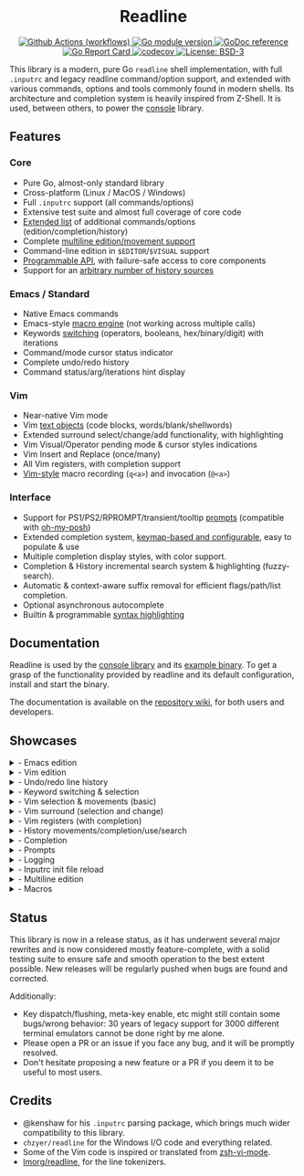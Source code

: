 <div align="center">
  <br> <h1> Readline </h1>
</div>

<!-- Badges -->
<p align="center">
  <a href="https://github.com/reeflective/readline/actions/workflows/go.yml">
    <img src="https://github.com/reeflective/readline/actions/workflows/go.yml/badge.svg?branch=master"
      alt="Github Actions (workflows)" />
  </a>

  <a href="https://github.com/reeflective/readline">
    <img src="https://img.shields.io/github/go-mod/go-version/reeflective/readline.svg"
      alt="Go module version" />
  </a>

  <a href="https://pkg.go.dev/github.com/reeflective/readline">
    <img src="https://img.shields.io/badge/godoc-reference-blue.svg"
      alt="GoDoc reference" />
  </a>

  <a href="https://goreportcard.com/report/github.com/reeflective/readline">
    <img src="https://goreportcard.com/badge/github.com/reeflective/readline"
      alt="Go Report Card" />
  </a>

  <a href="https://codecov.io/gh/reeflective/readline">
    <img src="https://codecov.io/gh/reeflective/readline/branch/master/graph/badge.svg"
      alt="codecov" />
  </a>

  <a href="https://opensource.org/licenses/BSD-3-Clause">
    <img src="https://img.shields.io/badge/License-BSD_3--Clause-blue.svg"
      alt="License: BSD-3" />
  </a>
</p>

This library is a modern, pure Go `readline` shell implementation, with full `.inputrc` and legacy
readline command/option support, and extended with various commands, options and tools commonly
found in modern shells. Its architecture and completion system is heavily inspired from Z-Shell.
It is used, between others, to power the [console](https://github.com/reeflective/console) library.

## Features

### Core

- Pure Go, almost-only standard library
- Cross-platform (Linux / MacOS / Windows)
- Full `.inputrc` support (all commands/options)
- Extensive test suite and almost full coverage of core code
- [Extended list](https://github.com/reeflective/readline/wiki/Keymaps-&-Commands) of additional commands/options (edition/completion/history)
- Complete [multiline edition/movement support](https://github.com/reeflective/readline/wiki/Multiline)
- Command-line edition in `$EDITOR`/`$VISUAL` support
- [Programmable API](https://github.com/reeflective/readline/wiki/Programmable-Commands), with failure-safe access to core components
- Support for an [arbitrary number of history sources](https://github.com/reeflective/readline/wiki/History-Sources)

### Emacs / Standard

- Native Emacs commands
- Emacs-style [macro engine](https://github.com/reeflective/readline/wiki/Macros#emacs) (not working across multiple calls)
- Keywords [switching](https://github.com/reeflective/readline/wiki/Keymaps-&-Commands#modifying-text) (operators, booleans, hex/binary/digit) with iterations
- Command/mode cursor status indicator
- Complete undo/redo history
- Command status/arg/iterations hint display

### Vim

- Near-native Vim mode
- Vim [text objects](https://github.com/reeflective/readline/wiki/Keymaps-&-Commands#text-objects) (code blocks, words/blank/shellwords)
- Extended surround select/change/add functionality, with highlighting
- Vim Visual/Operator pending mode & cursor styles indications
- Vim Insert and Replace (once/many)
- All Vim registers, with completion support
- [Vim-style](https://github.com/reeflective/readline/wiki/Macros#vim) macro recording (`q<a>`) and invocation (`@<a>`)

### Interface

- Support for PS1/PS2/RPROMPT/transient/tooltip [prompts](https://github.com/reeflective/readline/wiki/Prompts) (compatible with [oh-my-posh](https://github.com/JanDeDobbeleer/oh-my-posh))
- Extended completion system, [keymap-based and configurable](https://github.com/reeflective/readline/wiki/Keymaps-&-Commands#completion), easy to populate & use
- Multiple completion display styles, with color support.
- Completion & History incremental search system & highlighting (fuzzy-search).
- Automatic & context-aware suffix removal for efficient flags/path/list completion.
- Optional asynchronous autocomplete
- Builtin & programmable [syntax highlighting](https://github.com/reeflective/readline/wiki/Syntax-Highlighting)

## Documentation

Readline is used by the [console library](https://github.com/reeflective/console) and its [example binary](https://github.com/reeflective/console/tree/main/example). To get a grasp of the
functionality provided by readline and its default configuration, install and start the binary.

The documentation is available on the [repository wiki](https://github.com/reeflective/readline/wiki), for both users and developers.

## Showcases

<details>
  <summary>- Emacs edition</summary>
 <dd><em>(This extract is quite a pity, because its author is not using Emacs and does not know many of its shortcuts)</em></dd>
<img src="https://github.com/reeflective/readline/blob/assets/emacs.gif"/>
</details>
<details>
  <summary>- Vim edition</summary>
<img src="https://github.com/reeflective/readline/blob/assets/vim.gif"/>
</details>
<details>
  <summary>- Undo/redo line history </summary>
<img src="https://github.com/reeflective/readline/blob/assets/undo.gif"/>
</details>
<details>
  <summary>- Keyword switching & selection </summary>
 <dd><em>Switching various keywords</em></dd>
<img src="https://github.com/reeflective/readline/blob/assets/switch-keywords.gif"/>
 <dd><em>Using regexp-based selection to grab parts of words (here, URL components)</em></dd>
<img src="https://github.com/reeflective/readline/blob/assets/select-keywords.gif"/>
</details>
<details>
  <summary>- Vim selection & movements (basic) </summary>
<img src="https://github.com/reeflective/readline/blob/assets/vim-selection.gif"/>
</details>
<details>
  <summary>- Vim surround (selection and change) </summary>
 <dd><em>Selecting/adding/changing surround regions</em></dd>
<img src="https://github.com/reeflective/readline/blob/assets/vim-surround.gif"/>
 <dd><em>Surround and change in shellwords, matching brackets, etc.</em></dd>
<img src="https://github.com/reeflective/readline/blob/assets/vim-surround-2.gif"/>
</details>
<details>
  <summary>- Vim registers (with completion) </summary>
<img src="https://github.com/reeflective/readline/blob/assets/registers.gif"/>
</details>
<details>
  <summary>- History movements/completion/use/search </summary>
 <dd><em>History movement, completion and some other other widgets</em></dd>
<img src="https://github.com/reeflective/readline/blob/assets/history.gif"/>
</details>
<details>
  <summary>- Completion </summary>
 <dd><em>Classic mode & incremental search mode</em></dd>
<img src="https://github.com/reeflective/readline/blob/assets/completion.gif"/>
 <dd><em>Suffix-autoremoval </em></dd>
<img src="https://github.com/reeflective/readline/blob/assets/suffix-autoremoval.gif"/>
</details>
<details>
  <summary>- Prompts </summary>
<img src="https://github.com/reeflective/readline/blob/assets/prompts.gif"/>
</details>
<details>
  <summary>- Logging </summary>
<img src="https://github.com/reeflective/readline/blob/assets/logging.gif"/>
</details>
<details>
  <summary>- Inputrc init file reload </summary>
<img src="https://github.com/reeflective/readline/blob/assets/config-reload.gif"/>
</details>
<details>
  <summary>- Multiline edition </summary>
<img src="https://github.com/reeflective/readline/blob/assets/multiline.gif"/>
</details>
<details>
  <summary>- Macros </summary>
 <dd><em>Emacs</em></dd>
<img src="https://github.com/reeflective/readline/blob/assets/emacs-macros.gif"/>
 <dd><em>Vim</em></dd>
<img src="https://github.com/reeflective/readline/blob/assets/vim-macros.gif"/>
</details>

## Status

This library is now in a release status, as it has underwent several major rewrites and is now considered mostly
feature-complete, with a solid testing suite to ensure safe and smooth operation to the best extent possible.
New releases will be regularly pushed when bugs are found and corrected.

Additionally:

- Key dispatch/flushing, meta-key enable, etc might still contain some bugs/wrong behavior:
  30 years of legacy support for 3000 different terminal emulators cannot be done right by me alone.
- Please open a PR or an issue if you face any bug, and it will be promptly resolved.
- Don't hesitate proposing a new feature or a PR if you deem it to be useful to most users.

## Credits

- @kenshaw for his `.inputrc` parsing package, which brings much wider compatibility to this library.
- `chzyer/readline` for the Windows I/O code and everything related.
- Some of the Vim code is inspired or translated from [zsh-vi-mode](https://github.com/jeffreytse/zsh-vi-mode).
- [lmorg/readline](https://github.com/lmorg/readline), for the line tokenizers.
